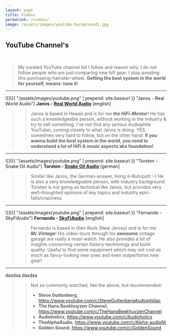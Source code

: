 ```yaml
---
layout: page
title: Videos
permalink: /videos/
image: /assets/images/youtube-background1.jpg
---
```


## YouTube Channel's
<br />

>My curated YouTube channel list I follow and reason why.
>I do not follow people who are just comparing new hifi gear.
>I stop avoiding this purchasing-hamster-wheel.
>**Getting the best system in the world for yourself, means: tune it**!

---

![]({{ "/assets/images/youtube.png" | prepend: site.baseurl }} "Janos - Real World Audio") **Janos - [Real World Audio](https://www.youtube.com/channel/UCJpI9UmNdGYeb5IVL6IMVVA/playlists?view=1)** [english]

>>Janos is based in Hawaii and is for me **_the HiFi-Mentor_**!
>>He has such a knowledgeable person, without working in the industry & try to sell something.
>>I've not find any serious Audiophile YouTuber, coming closely to what Janos is doing.
>>YES, sometimes very hard to follow, but on the other hand: **if you wanna build the best system
>>in the world, you need to understand a lot of HiFi & music aspects aka foundation!**

---

![]({{ "/assets/images/youtube.png" | prepend: site.baseurl }} "Torsten - Snake Oil Audio") **Torsten - [Snake Oil Audio](https://www.youtube.com/channel/UCQFGU3xz1EL20pDYVyTk9LQ)** [german]

>>Similar like Janos, the German-answer, living in Ruhrpott :-)
>>He is also a very knowledgeable person, with industry background.
>>Torsten is not going so technical like Janos, but provides very well-thoughted
>>opinions of key topics and industry epic-fails/craziness.

---

![]({{ "/assets/images/youtube.png" | prepend: site.baseurl }} "Fernando - SkyFiAudio") **Fernando - [SkyFiAudio](https://www.youtube.com/c/SkyFiAudio)** [english]

>>Fernando is based in Glen Rock (New Jersey) and is for me **_Mr.Vintage_**!
>>His video-tours through his **awesome** vintage garage are really a must-watch.
>>He also provides a lot of insights concerning certain history-technology and build
>>quality. Useful to find some equipment which may not cost as much as fancy-looking
>>new ones and even outperforms new gear!

---

dasdsa
dasdsa

>>Not so commonly watched, like the above, but recommended:
>>
>> - **Steve Guttenberg**, https://www.youtube.com/c/SteveGuttenbergAudiophiliac
>> - **The Hans Beekhuyzen Channel**, https://www.youtube.com/c/TheHansBeekhuyzenChannel
>> - **Audioholics**, https://www.youtube.com/c/Audioholics
>> - **TheAlphaAudio**, https://www.youtube.com/c/Alpha-audioNl
>> - **Golden Sound**, https://www.youtube.com/c/GoldenSound
